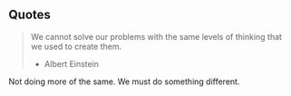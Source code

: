 ## Quotes

> We cannot solve our problems with the same levels of thinking that we used to create them. 
>
> - Albert Einstein 

Not doing more of the same. We must do something different.